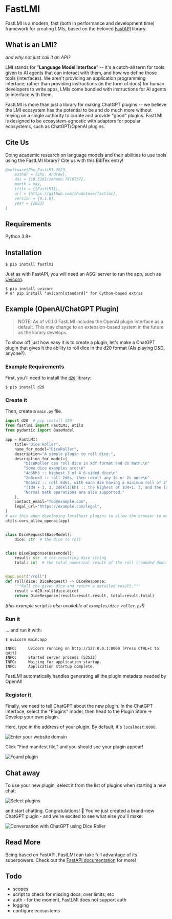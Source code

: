 # FastLMI

FastLMI is a modern, fast (both in performance and development time) framework for creating LMIs, based on the beloved
[FastAPI](https://github.com/tiangolo/fastapi) library.

## What is an LMI?

*and why not just call it an API?*

LMI stands for "**Language Model Interface**" -- it's a catch-all term for tools given to AI agents that can interact
with them, and how we define those tools (interfaces). We aren't providing an application programming interface;
rather than providing instructions (in the form of docs) for human developers to write apps, LMIs come bundled with
instructions for AI agents to interface with them.

FastLMI is more than just a library for making ChatGPT plugins -- we believe the LMI ecosystem has the potential to be
and do much more without relying on a single authority to curate and provide "good" plugins. FastLMI is designed to be
ecosystem-agnostic with adapters for popular ecosystems, such as ChatGPT/OpenAI plugins.

## Cite Us

Doing academic research on language models and their abilities to use tools using the FastLMI library? Cite us with
this BibTex entry!

```bibtex
@software{Zhu_FastLMI_2023,
    author = {Zhu, Andrew},
    doi = {10.5281/zenodo.7916737},
    month = may,
    title = {{FastLMI}},
    url = {https://github.com/zhudotexe/fastlmi},
    version = {0.1.0},
    year = {2023}
}
```

## Requirements

Python 3.8+

## Installation

```shell
$ pip install fastlmi
```

Just as with FastAPI, you will need an ASGI server to run the app, such as [Uvicorn](https://www.uvicorn.org/).

```shell
$ pip install uvicorn
# or pip install "uvicorn[standard]" for Cython-based extras 
```

## Example (OpenAI/ChatGPT Plugin)

> NOTE: As of v0.1.0 FastLMI includes the OpenAI plugin interface as a default. This may change to an extension-based
> system in the future as the library develops.

To show off just how easy it is to create a plugin, let's make a ChatGPT plugin that gives it the ability to roll dice
in the d20 format (AIs playing D&D, anyone?).

### Example Requirements

First, you'll need to install the [`d20`](https://github.com/avrae/d20) library:

```shell
$ pip install d20
```

### Create it

Then, create a `main.py` file.

```python
import d20  # pip install d20
from fastlmi import FastLMI, utils
from pydantic import BaseModel

app = FastLMI(
    title="Dice Roller",
    name_for_model="DiceRoller",
    description="A simple plugin to roll dice.",
    description_for_model=(
        "DiceRoller can roll dice in XdY format and do math.\n"
        "Some dice examples are:\n"
        "4d6kh3 :: highest 3 of 4 6-sided dice\n"
        "2d6ro<3 :: roll 2d6s, then reroll any 1s or 2s once\n"
        "8d6mi2 :: roll 8d6s, with each die having a minimum roll of 2\n"
        "(1d4 + 1, 3, 2d6kl1)kh1 :: the highest of 1d4+1, 3, and the lower of 2 d6s\n"
        "Normal math operations are also supported."
    ),
    contact_email="foo@example.com",
    legal_url="https://example.com/legal",
)
# use this when developing localhost plugins to allow the browser to make the local request
utils.cors_allow_openai(app)


class DiceRequest(BaseModel):
    dice: str  # the dice to roll


class DiceResponse(BaseModel):
    result: str  # the resulting dice string
    total: int  # the total numerical result of the roll (rounded down to nearest integer)


@app.post("/roll")
def roll(dice: DiceRequest) -> DiceResponse:
    """Roll the given dice and return a detailed result."""
    result = d20.roll(dice.dice)
    return DiceResponse(result=result.result, total=result.total)
```

_(this example script is also available at `examples/dice_roller.py`!)_

### Run it

... and run it with:

```shell
$ uvicorn main:app

INFO:     Uvicorn running on http://127.0.0.1:8000 (Press CTRL+C to quit)
INFO:     Started server process [53532]
INFO:     Waiting for application startup.
INFO:     Application startup complete.
```

FastLMI automatically handles generating all the plugin metadata needed by OpenAI!

### Register it

Finally, we need to tell ChatGPT about the new plugin.
In the ChatGPT interface, select the "Plugins" model, then head to the Plugin Store -> Develop your own plugin.

Here, type in the address of your plugin. By default, it's `localhost:8000`.

![](assets/oai_manifest.png "Enter your website domain")

Click "Find manifest file," and you should see your plugin appear!

![](assets/oai_found_plugin.png "Found plugin")

## Chat away

To use your new plugin, select it from the list of plugins when starting a new chat:

![](assets/oai_select_plugins.png "Select plugins")

and start chatting. Congratulations! 🎉 You've just created a brand-new ChatGPT plugin - and we're excited to see what
else you'll make!

![](assets/oai_dice_roller.png "Conversation with ChatGPT using Dice Roller")

## Read More

Being based on FastAPI, FastLMI can take full advantage of its superpowers. Check out
the [FastAPI documentation](https://fastapi.tiangolo.com/) for more!

## Todo

- scopes
- script to check for missing docs, over limits, etc
- auth - for the moment, FastLMI does not support auth
- logging
- configure ecosystems

<!--
For developers:

## Build and Publish

`fastlmi` uses Hatchling to build.

Make sure to bump the version in pyproject.toml before publishing, then update CITATION.cff + README.md with the latest
citation from zenodo after the release is indexed.

```shell
python -m build
python -m twine upload dist/*
```
-->
